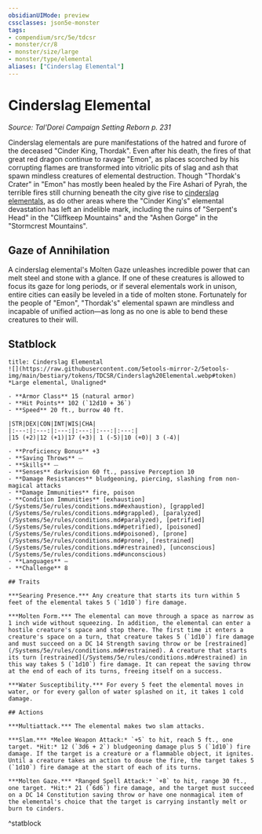 ```yaml
---
obsidianUIMode: preview
cssclasses: json5e-monster
tags:
- compendium/src/5e/tdcsr
- monster/cr/8
- monster/size/large
- monster/type/elemental
aliases: ["Cinderslag Elemental"]
---
```

# Cinderslag Elemental
*Source: Tal'Dorei Campaign Setting Reborn p. 231*  

Cinderslag elementals are pure manifestations of the hatred and furore of the deceased "Cinder King, Thordak". Even after his death, the fires of that great red dragon continue to ravage "Emon", as places scorched by his corrupting flames are transformed into vitriolic pits of slag and ash that spawn mindless creatures of elemental destruction. Though "Thordak's Crater" in "Emon" has mostly been healed by the Fire Ashari of Pyrah, the terrible fires still churning beneath the city give rise to [cinderslag elementals](/Systems/5e/bestiary/elemental/cinderslag-elemental-tdcsr.md), as do other areas where the "Cinder King's" elemental devastation has left an indelible mark, including the ruins of "Serpent's Head" in the "Cliffkeep Mountains" and the "Ashen Gorge" in the "Stormcrest Mountains".

## Gaze of Annihilation

A cinderslag elemental's Molten Gaze unleashes incredible power that can melt steel and stone with a glance. If one of these creatures is allowed to focus its gaze for long periods, or if several elementals work in unison, entire cities can easily be leveled in a tide of molten stone. Fortunately for the people of "Emon", "Thordak's" elemental spawn are mindless and incapable of unified action—as long as no one is able to bend these creatures to their will.

## Statblock

```ad-statblock
title: Cinderslag Elemental
![](https://raw.githubusercontent.com/5etools-mirror-2/5etools-img/main/bestiary/tokens/TDCSR/Cinderslag%20Elemental.webp#token)
*Large elemental, Unaligned*

- **Armor Class** 15 (natural armor)
- **Hit Points** 102 (`12d10 + 36`)
- **Speed** 20 ft., burrow 40 ft.

|STR|DEX|CON|INT|WIS|CHA|
|:---:|:---:|:---:|:---:|:---:|:---:|
|15 (+2)|12 (+1)|17 (+3)| 1 (-5)|10 (+0)| 3 (-4)|

- **Proficiency Bonus** +3
- **Saving Throws** ⏤
- **Skills** ⏤
- **Senses** darkvision 60 ft., passive Perception 10
- **Damage Resistances** bludgeoning, piercing, slashing from non-magical attacks
- **Damage Immunities** fire, poison
- **Condition Immunities** [exhaustion](/Systems/5e/rules/conditions.md#exhaustion), [grappled](/Systems/5e/rules/conditions.md#grappled), [paralyzed](/Systems/5e/rules/conditions.md#paralyzed), [petrified](/Systems/5e/rules/conditions.md#petrified), [poisoned](/Systems/5e/rules/conditions.md#poisoned), [prone](/Systems/5e/rules/conditions.md#prone), [restrained](/Systems/5e/rules/conditions.md#restrained), [unconscious](/Systems/5e/rules/conditions.md#unconscious)
- **Languages** —
- **Challenge** 8

## Traits

***Searing Presence.*** Any creature that starts its turn within 5 feet of the elemental takes 5 (`1d10`) fire damage.

***Molten Form.*** The elemental can move through a space as narrow as 1 inch wide without squeezing. In addition, the elemental can enter a hostile creature's space and stop there. The first time it enters a creature's space on a turn, that creature takes 5 (`1d10`) fire damage and must succeed on a DC 14 Strength saving throw or be [restrained](/Systems/5e/rules/conditions.md#restrained). A creature that starts its turn [restrained](/Systems/5e/rules/conditions.md#restrained) in this way takes 5 (`1d10`) fire damage. It can repeat the saving throw at the end of each of its turns, freeing itself on a success.

***Water Susceptibility.*** For every 5 feet the elemental moves in water, or for every gallon of water splashed on it, it takes 1 cold damage.

## Actions

***Multiattack.*** The elemental makes two slam attacks.

***Slam.*** *Melee Weapon Attack:* `+5` to hit, reach 5 ft., one target. *Hit:* 12 (`3d6 + 2`) bludgeoning damage plus 5 (`1d10`) fire damage. If the target is a creature or a flammable object, it ignites. Until a creature takes an action to douse the fire, the target takes 5 (`1d10`) fire damage at the start of each of its turns.

***Molten Gaze.*** *Ranged Spell Attack:* `+8` to hit, range 30 ft., one target. *Hit:* 21 (`6d6`) fire damage, and the target must succeed on a DC 14 Constitution saving throw or have one nonmagical item of the elemental's choice that the target is carrying instantly melt or burn to cinders.
```
^statblock